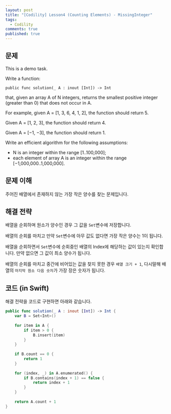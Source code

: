```yaml
---
layout: post
title: "[Codility] Lesson4 (Counting Elements) - MissingInteger"
tags: 
  - Codility
comments: true
published: true
---
```


## 문제
This is a demo task.

Write a function:

`
public func solution(_ A : inout [Int]) -> Int
`

that, given an array A of N integers, returns the smallest positive integer (greater than 0) that does not occur in A.

For example, given A = [1, 3, 6, 4, 1, 2], the function should return 5.

Given A = [1, 2, 3], the function should return 4.

Given A = [−1, −3], the function should return 1.

Write an efficient algorithm for the following assumptions:

- N is an integer within the range [1..100,000];
- each element of array A is an integer within the range [−1,000,000..1,000,000].

## 문제 이해
주어진 배열에서 존재하지 않는 가장 작은 양수를 찾는 문제입니다.

## 해결 전략
배열을 순회하며 원소가 양수인 경우 그 값을 `Set`변수에 저장합니다. 

배열의 순회를 마치고 만약 `Set`변수에 아무 값도 없다면 가장 작은 양수는 1이 됩니다.

배열을 순회하면서 `Set`변수에 순회중인 배열의 Index에 해당하는 값이 있는지 확인합니다. 만약 없으면 그 값이 최소 양수가 됩니다.

배열의 순회를 마치고 중간에 비어있는 값을 찾지 못한 경우 `배열 크기 + 1`, 다시말해 배열의 `마지막 원소 다음 숫자`가 가장 장은 숫자가 됩니다.

## 코드 (in Swift)
해결 전략을 코드로 구현하면 아래와 같습니다.

```swift
public func solution(_ A : inout [Int]) -> Int {
    var B = Set<Int>()
    
    for item in A {
        if item > 0 {
            B.insert(item)
        }
    }
    
    if B.count == 0 {
        return 1
    }
    
    for (index, _) in A.enumerated() {
        if B.contains(index + 1) == false {
            return index + 1
        }
    }
    
    return A.count + 1
}
```